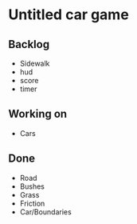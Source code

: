 # Untitled car game

## Backlog
* Sidewalk
* hud
* score
* timer

## Working on
* Cars

## Done
* Road
* Bushes
* Grass
* Friction
* Car/Boundaries